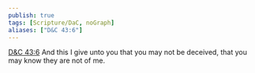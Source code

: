 ```yaml
---
publish: true
tags: [Scripture/DaC, noGraph]
aliases: ["D&C 43:6"]
---
```

[D&C 43:6](https://churchofjesuschrist.org/study/scriptures/dc-testament/dc/43?lang=eng&id=p6#p6) And this I give unto you that you may not be deceived, that you may know they are not of me.
